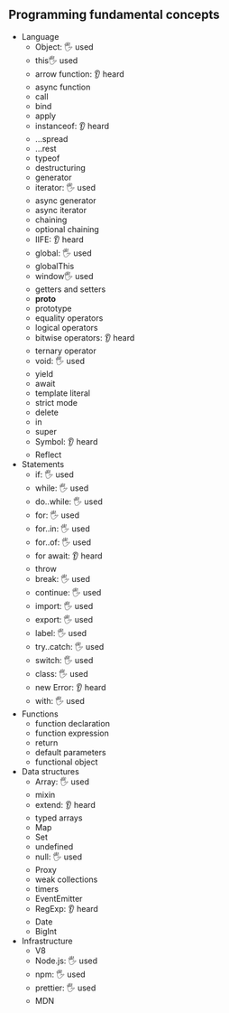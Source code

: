 ## Programming fundamental concepts

- Language
  - Object: 🖐️ used
  - this🖐️ used
  - arrow function: 👂 heard
  - async function
  - call
  - bind
  - apply
  - instanceof: 👂 heard
  - ...spread
  - ...rest
  - typeof
  - destructuring
  - generator
  - iterator: 🖐️ used
  - async generator
  - async iterator
  - chaining
  - optional chaining
  - IIFE: 👂 heard
  - global: 🖐️ used
  - globalThis
  - window🖐️ used
  - getters and setters
  - __proto__
  - prototype
  - equality operators
  - logical operators
  - bitwise operators: 👂 heard
  - ternary operator
  - void: 🖐️ used
  - yield
  - await
  - template literal
  - strict mode
  - delete
  - in
  - super
  - Symbol: 👂 heard
  - Reflect
- Statements
  - if: 🖐️ used
  - while: 🖐️ used
  - do..while: 🖐️ used
  - for: 🖐️ used
  - for..in: 🖐️ used
  - for..of: 🖐️ used
  - for await: 👂 heard
  - throw
  - break: 🖐️ used
  - continue: 🖐️ used
  - import: 🖐️ used
  - export: 🖐️ used
  - label: 🖐️ used
  - try..catch: 🖐️ used
  - switch: 🖐️ used
  - class: 🖐️ used
  - new Error: 👂 heard
  - with: 🖐️ used
- Functions
  - function declaration
  - function expression
  - return
  - default parameters
  - functional object
- Data structures
  - Array: 🖐️ used
  - mixin
  - extend: 👂 heard
  - typed arrays
  - Map
  - Set
  - undefined
  - null: 🖐️ used
  - Proxy
  - weak collections
  - timers
  - EventEmitter
  - RegExp: 👂 heard
  - Date
  - BigInt
- Infrastructure
  - V8
  - Node.js: 🖐️ used
  - npm: 🖐️ used
  - prettier: 🖐️ used
  - MDN

